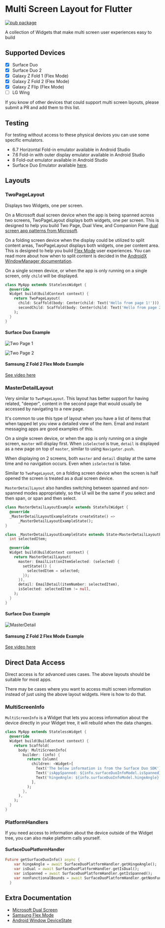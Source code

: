 # Multi Screen Layout for Flutter
[![pub package](https://img.shields.io/pub/v/multi_screen_layout.svg?label=multi_screen_layout&color=blue)](https://pub.dev/packages/multi_screen_layout)

A collection of Widgets that make multi screen user experiences easy to build
## Supported Devices
- [x] Surface Duo
- [x] Surface Duo 2
- [x] Galaxy Z Fold 1 (Flex Mode)
- [x] Galaxy Z Fold 2 (Flex Mode)
- [x] Galaxy Z Flip (Flex Mode)
- [ ] LG Wing

If you know of other devices that could support multi screen layouts, please submit a PR and add them to this list.

## Testing
For testing without access to these physical devices you can use some specific emulators.
- 6.7 Horizontal Fold-in emulator available in Android Studio
- 7.6 Fold-in with outer display emulator available in Android Studio
- 8 Fold-out emulator available in Android Studio
- Surface Duo Emulator available [here](https://www.microsoft.com/en-us/download/details.aspx?id=100847).

## Layouts
### TwoPageLayout
Displays two Widgets, one per screen. 

On a Microsoft dual screen device when the app is being spanned across two screens, TwoPageLayout displays both widgets, one per screen. This is designed to help you build Two Page, Dual View, and Companion Pane [dual screen app patterns from Microsoft](https://docs.microsoft.com/en-us/dual-screen/introduction#dual-screen-app-patterns).

On a folding screen device when the display could be utilized to split content areas, TwoPageLayout displays both widgets, one per content area. This is designed to help you build [Flex Mode](https://developer.samsung.com/galaxy-z/flex-mode.html) user experiences. You can read more about how when to split content is decided in the [AndroidX WindowManager documentation](https://developer.android.com/reference/androidx/window/layout/FoldingFeature#isSeparating()).

On a single screen device, or when the app is only running on a single screen, only `child` will be displayed.

```dart
class MyApp extends StatelessWidget {
  @override
  Widget build(BuildContext context) {
    return TwoPageLayout(
      child: Scaffold(body: Center(child: Text('Hello from page 1!'))),
      secondChild: Scaffold(body: Center(child: Text('Hello from page 2!'))),
    );
  }
}
```
#### Surface Duo Example
![Two Page 1](https://raw.githubusercontent.com/MisterJimson/multi_screen_layout/main/.media/two_page_1.png)

![Two Page 2](https://raw.githubusercontent.com/MisterJimson/multi_screen_layout/main/.media/two_page_2.png)
#### Samsung Z Fold 2 Flex Mode Example
[See video here](https://i.imgur.com/I6lAkYF.mp4)
### MasterDetailLayout
Very similar to `TwoPageLayout`. This layout has better support for having related, "deeper", content in the second page that would usually be accessed by navigating to a new page.

It's common to use this type of layout when you have a list of items that when tapped let you view a detailed view of the item. Email and instant messaging apps are good examples of this.

On a single screen device, or when the app is only running on a single screen, `master` will display first. When `isSelected` is true, `detail` is displayed as a new page on top of `master`, similar to using `Navigator.push`.

When displaying on 2 screens, both `master` and `detail` display at the same time and no navigation occurs. Even when `isSelected` is false. 

Similar to `TwoPageLayout`, on a folding screen device when the screen is half opened the screen is treated as a dual screen device.

`MasterDetailLayout` also handles switching between spanned and non-spanned modes appropriately, so the UI will be the same if you select and then span, or span and then select.
 
```dart
class MasterDetailLayoutExample extends StatefulWidget {
  @override
  _MasterDetailLayoutExampleState createState() =>
      _MasterDetailLayoutExampleState();
}

class _MasterDetailLayoutExampleState extends State<MasterDetailLayoutExample> {
  int selectedItem;

  @override
  Widget build(BuildContext context) {
    return MasterDetailLayout(
      master: EmailList(onItemSelected: (selected) {
        setState(() {
          selectedItem = selected;
        });
      }),
      detail: EmailDetail(itemNumber: selectedItem),
      isSelected: selectedItem != null,
    );
  }
}
```
#### Surface Duo Example
![MasterDetail](https://raw.githubusercontent.com/MisterJimson/multi_screen_layout/main/.media/master_detail.gif)
#### Samsung Z Fold 2 Flex Mode Example
[See video here](https://i.imgur.com/dHFlvMx.mp4)
## Direct Data Access
Direct access is for advanced uses cases. The above layouts should be suitable for most apps.

There may be cases where you want to access multi screen information instead of just using the above layout widgets. Here is how to do that.
### MultiScreenInfo
`MultiScreenInfo` is a Widget that lets you access information about the device directly in your Widget tree, it will rebuild when the data changes.
```dart
class MyApp extends StatelessWidget {
  @override
  Widget build(BuildContext context) {
    return Scaffold(
      body: MultiScreenInfo(
        builder: (info) {
          return Column(
            children: <Widget>[
              Text('The below information is from the Surface Duo SDK'),
              Text('isAppSpanned: ${info.surfaceDuoInfoModel.isSpanned}'),
              Text('hingeAngle: ${info.surfaceDuoInfoModel.hingeAngle}'),
            ],
          );
        },
      ),
    );
  }
}
```
### PlatformHandlers
If you need access to information about the device outside of the Widget tree, you can also make platform calls yourself.
#### SurfaceDuoPlatformHandler
```dart
Future getSurfaceDuoInfo() async {
    var hingeAngle = await SurfaceDuoPlatformHandler.getHingeAngle();
    var isDual = await SurfaceDuoPlatformHandler.getIsDual();
    var isSpanned = await SurfaceDuoPlatformHandler.getIsSpanned();
    var nonFunctionalBounds = await SurfaceDuoPlatformHandler.getNonFunctionalBounds();
  }
```

## Extra Documentation
- [Microsoft Dual Screen](https://docs.microsoft.com/en-us/dual-screen/introduction)
- [Samsung Flex Mode](https://developer.samsung.com/galaxy-z/flex-mode.html)
- [Android Window DeviceState](https://developer.android.com/reference/androidx/window/DeviceState)
